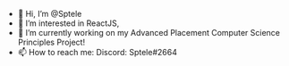 - 👋 Hi, I’m @Sptele
- 👀 I’m interested in ReactJS,
- 🌱 I’m currently working on my Advanced Placement Computer Science Principles Project!
- 📫 How to reach me: Discord: Sptele#2664

<!---
Sptele/Sptele is a ✨ special ✨ repository because its `README.md` (this file) appears on your GitHub profile.
You can click the Preview link to take a look at your changes.
--->
